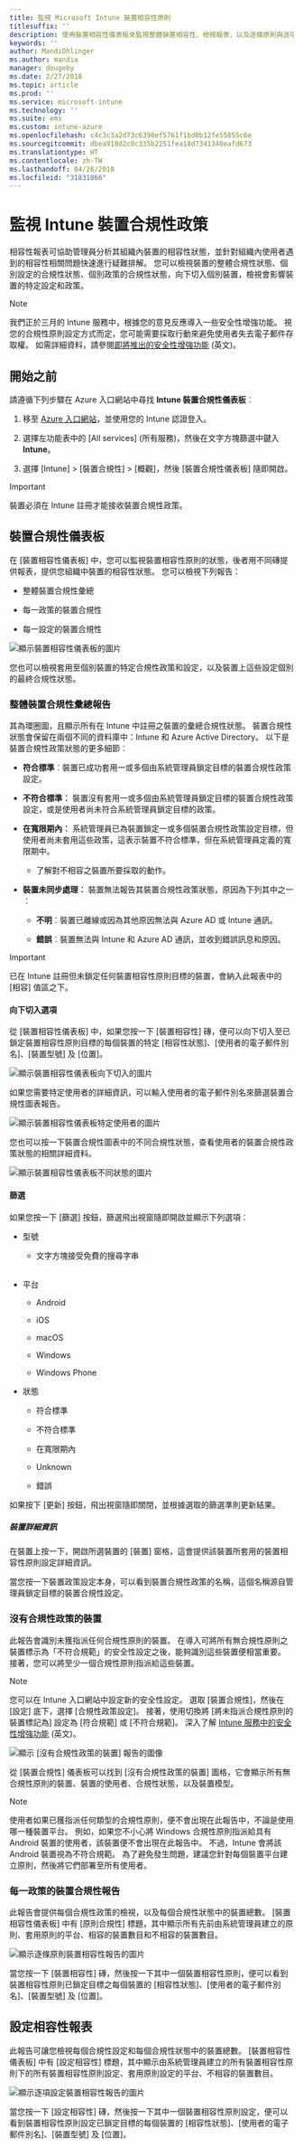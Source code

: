 ```yaml
---
title: 監視 Microsoft Intune 裝置相容性原則
titlesuffix: ''
description: 使用裝置相容性儀表板來監視整體裝置相容性、檢視報表，以及逐條原則與逐項設定地檢視裝置相容性。
keywords: ''
author: MandiOhlinger
ms.author: mandia
manager: dougeby
ms.date: 2/27/2018
ms.topic: article
ms.prod: ''
ms.service: microsoft-intune
ms.technology: ''
ms.suite: ems
ms.custom: intune-azure
ms.openlocfilehash: c4c3c3a2d73c6390ef5761f1bd0b12fe55855c6e
ms.sourcegitcommit: dbea918d2c0c335b2251fea18d7341340eafd673
ms.translationtype: HT
ms.contentlocale: zh-TW
ms.lasthandoff: 04/26/2018
ms.locfileid: "31831866"
---
```

# <a name="monitor-intune-device-compliance-policies"></a>監視 Intune 裝置合規性政策

相容性報表可協助管理員分析其組織內裝置的相容性狀態，並針對組織內使用者遇到的相容性相關問題快速進行疑難排解。 您可以檢視裝置的整體合規性狀態、個別設定的合規性狀態、個別政策的合規性狀態，向下切入個別裝置，檢視會影響裝置的特定設定和政策。

> [!NOTE]
> 我們正於三月的 Intune 服務中，根據您的意見反應導入一些安全性增強功能。 視您的合規性原則設定方式而定，您可能需要採取行動來避免使用者失去電子郵件存取權。 如需詳細資料，請參閱[即將推出的安全性增強功能](https://blogs.technet.microsoft.com/intunesupport/2018/02/09/updated-upcoming-security-enhancements-in-the-intune-service/) \(英文\)。

## <a name="before-you-begin"></a>開始之前

請遵循下列步驟在 Azure 入口網站中尋找 **Intune 裝置合規性儀表板**︰

1.  移至 [Azure 入口網站](https://portal.azure.com)，並使用您的 Intune 認證登入。

2.  選擇左功能表中的 [All services] (所有服務)，然後在文字方塊篩選中鍵入 **Intune**。

3.  選擇 [Intune] &gt; [裝置合規性] &gt; [概觀]，然後 [裝置合規性儀表板] 隨即開啟。

> [!IMPORTANT]
> 裝置必須在 Intune 註冊才能接收裝置合規性政策。

## <a name="device-compliance-dashboard"></a>裝置合規性儀表板

在 [裝置相容性儀表板] 中，您可以監視裝置相容性原則的狀態，後者用不同磚提供報表，提供您組織中裝置的相容性狀態。 您可以檢視下列報告：

-   整體裝置合規性彙總

-   每一政策的裝置合規性

-   每一設定的裝置合規性

![顯示裝置相容性儀表板的圖片](./media/idc-1.png)

您也可以檢視套用至個別裝置的特定合規性政策和設定，以及裝置上這些設定個別的最終合規性狀態。

### <a name="overall-device-compliance-aggregate-report"></a>整體裝置合規性彙總報告

其為環圈圖，且顯示所有在 Intune 中註冊之裝置的彙總合規性狀態。 裝置合規性狀態會保留在兩個不同的資料庫中：Intune 和 Azure Active Directory。 以下是裝置合規性政策狀態的更多細節︰

-   **符合標準**︰裝置已成功套用一或多個由系統管理員鎖定目標的裝置合規性政策設定。

-   **不符合標準︰** 裝置沒有套用一或多個由系統管理員鎖定目標的裝置合規性政策設定，或是使用者尚未符合系統管理員鎖定目標的政策。

-   **在寬限期內︰** 系統管理員已為裝置鎖定一或多個裝置合規性政策設定目標，但使用者尚未套用這些政策，這表示裝置不符合標準，但在系統管理員定義的寬限期中。

    -   了解對不相容之裝置所要採取的動作。

-   **裝置未同步處理︰** 裝置無法報告其裝置合規性政策狀態，原因為下列其中之一︰

    -   **不明**︰裝置已離線或因為其他原因無法與 Azure AD 或 Intune 通訊。

    -   **錯誤**︰裝置無法與 Intune 和 Azure AD 通訊，並收到錯誤訊息和原因。

> [!IMPORTANT]
> 已在 Intune 註冊但未鎖定任何裝置相容性原則目標的裝置，會納入此報表中的 [相容] 值區之下。

#### <a name="drill-down-option"></a>向下切入選項

從 [裝置相容性儀表板] 中，如果您按一下 [裝置相容性] 磚，便可以向下切入至已鎖定裝置相容性原則目標的每個裝置的特定 [相容性狀態]、[使用者的電子郵件別名]、[裝置型號] 及 [位置]。

![顯示裝置相容性儀表板向下切入的圖片](./media/idc-2.png)

如果您需要特定使用者的詳細資訊，可以輸入使用者的電子郵件別名來篩選裝置合規性圖表報告。

![顯示裝置相容性儀表板特定使用者的圖片](./media/idc-3.png)

您也可以按一下裝置合規性圖表中的不同合規性狀態，查看使用者的裝置合規性政策狀態的相關詳細資料。

![顯示裝置相容性儀表板不同狀態的圖片](./media/idc-4.png)

#### <a name="filter"></a>篩選

如果您按一下 [篩選] 按鈕，篩選飛出視窗隨即開啟並顯示下列選項︰

-   型號

    -   文字方塊接受免費的搜尋字串
<br></br>
-   平台

    -   Android

    -   iOS

    -   macOS

    -   Windows

    -   Windows Phone

-   狀態

    -   符合標準

    -   不符合標準

    -   在寬限期內

    -   Unknown

    -   錯誤

如果按下 [更新] 按鈕，飛出視窗隨即關閉，並根據選取的篩選準則更新結果。

##### <a name="device-details"></a>裝置詳細資訊

在裝置上按一下，開啟所選裝置的 [裝置] 窗格，這會提供該裝置所套用的裝置相容性原則設定詳細資訊。

當您按一下裝置政策設定本身，可以看到裝置合規性政策的名稱，這個名稱源自管理員鎖定目標的裝置合規性設定。

### <a name="devices-without-compliance-policy"></a>沒有合規性政策的裝置
此報告會識別未獲指派任何合規性原則的裝置。 在導入可將所有無合規性原則之裝置標示為「不符合規範」的安全性設定之後，能夠識別這些裝置便相當重要。 接著，您可以將至少一個合規性原則指派給這些裝置。

> [!NOTE]
> 您可以在 Intune 入口網站中設定新的安全性設定。 選取 [裝置合規性]，然後在 [設定] 底下，選擇 [合規性政策設定]。 接著，使用切換將 [將未指派合規性原則的裝置標記為] 設定為 [符合規範] 或 [不符合規範]。 深入了解 [Intune 服務中的安全性增強功能](https://blogs.technet.microsoft.com/intunesupport/2018/02/09/updated-upcoming-security-enhancements-in-the-intune-service/) \(英文\)。

![顯示 [沒有合規性政策的裝置] 報告的圖像](./media/idc-12.png)

從 [裝置合規性] 儀表板可以找到 [沒有合規性政策的裝置] 圖格，它會顯示所有無合規性原則的裝置、裝置的使用者、合規性狀態，以及裝置模型。

> [!NOTE]
> 使用者如果已獲指派任何類型的合規性原則，便不會出現在此報告中，不論是使用哪一種裝置平台。 例如，如果您不小心將 Windows 合規性原則指派給具有 Android 裝置的使用者，該裝置便不會出現在此報告中。 不過，Intune 會將該 Android 裝置視為不符合規範。 為了避免發生問題，建議您針對每個裝置平台建立原則，然後將它們部署至所有使用者。

### <a name="per-policy-device-compliance-report"></a>每一政策的裝置合規性報告

此報告會提供每個合規性政策的檢視，以及每個合規性狀態中的裝置總數。 [裝置相容性儀表板] 中有 [原則合規性] 標題，其中顯示所有先前由系統管理員建立的原則、套用原則的平台、相容的裝置數目和不相容的裝置數目。

![顯示逐條原則裝置相容性報告的圖片](./media/idc-8.png)

當您按一下 [裝置相容性] 磚，然後按一下其中一個裝置相容性原則，便可以看到裝置相容性原則已鎖定目標之每個裝置的 [相容性狀態]、[使用者的電子郵件別名]、[裝置型號] 及 [位置]。

## <a name="setting-compliance-report"></a>設定相容性報表

此報告可讓您檢視每個合規性設定和每個合規性狀態中的裝置總數。 [裝置相容性儀表板] 中有 [設定相容性] 標題，其中顯示由系統管理員建立的所有裝置相容性原則下的所有裝置相容性原則設定、套用原則設定的平台、不相容的裝置數目。

![顯示逐項設定裝置相容性報告的圖片](./media/idc-10.png)

當您按一下 [設定相容性] 磚，然後按一下其中一個裝置相容性原則設定，便可以看到裝置相容性原則設定已鎖定目標的每個裝置的 [相容性狀態]、[使用者的電子郵件別名]、[裝置型號] 及 [位置]。
